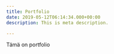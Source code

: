 ```yaml
---
title: Portfolio
date: 2019-05-12T06:14:34.000+00:00
description: This is meta description.

---
```

Tämä on portfolio